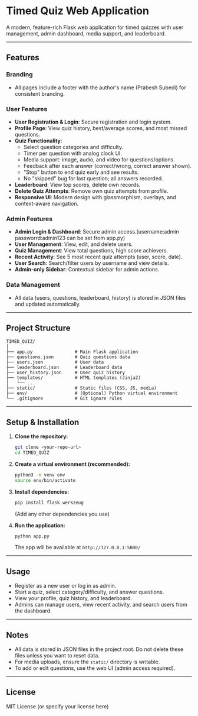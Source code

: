 # Timed Quiz Web Application

A modern, feature-rich Flask web application for timed quizzes with user management, admin dashboard, media support, and leaderboard.

---

## Features

### Branding
- All pages include a footer with the author's name (Prabesh Subedi) for consistent branding.

### User Features
- **User Registration & Login**: Secure registration and login system.
- **Profile Page**: View quiz history, best/average scores, and most missed questions.
- **Quiz Functionality**:
  - Select question categories and difficulty.
  - Timer per question with analog clock UI.
  - Media support: image, audio, and video for questions/options.
  - Feedback after each answer (correct/wrong, correct answer shown).
  - "Stop" button to end quiz early and see results.
  - No "skipped" bug for last question; all answers recorded.
- **Leaderboard**: View top scores, delete own records.
- **Delete Quiz Attempts**: Remove own quiz attempts from profile.
- **Responsive UI**: Modern design with glassmorphism, overlays, and context-aware navigation.

### Admin Features
- **Admin Login & Dashboard**: Secure admin access.(username:admin  passworrd:admin123 can be set from app.py) 
- **User Management**: View, edit, and delete users.
- **Quiz Management**: View total questions, high score achievers.
- **Recent Activity**: See 5 most recent quiz attempts (user, score, date).
- **User Search**: Search/filter users by username and view details.
- **Admin-only Sidebar**: Contextual sidebar for admin actions.

### Data Management
- All data (users, questions, leaderboard, history) is stored in JSON files and updated automatically.

---

## Project Structure

```
TIMED_QUIZ/
│
├── app.py                # Main Flask application
├── questions.json        # Quiz questions data
├── users.json            # User data
├── leaderboard.json      # Leaderboard data
├── user_history.json     # User quiz history
├── templates/            # HTML templates (Jinja2)
│   └── ...
├── static/               # Static files (CSS, JS, media)
├── env/                  # (Optional) Python virtual environment
└── .gitignore            # Git ignore rules
```

---

## Setup & Installation

1. **Clone the repository:**
   ```bash
   git clone <your-repo-url>
   cd TIMED_QUIZ
   ```

2. **Create a virtual environment (recommended):**
   ```bash
   python3 -m venv env
   source env/bin/activate
   ```

3. **Install dependencies:**
   ```bash
   pip install flask werkzeug
   ```
   (Add any other dependencies you use)

4. **Run the application:**
   ```bash
   python app.py
   ```
   The app will be available at `http://127.0.0.1:5000/`

---

## Usage
- Register as a new user or log in as admin.
- Start a quiz, select category/difficulty, and answer questions.
- View your profile, quiz history, and leaderboard.
- Admins can manage users, view recent activity, and search users from the dashboard.

---

## Notes
- All data is stored in JSON files in the project root. Do not delete these files unless you want to reset data.
- For media uploads, ensure the `static/` directory is writable.
- To add or edit questions, use the web UI (admin access required).

---

## License
MIT License (or specify your license here) 